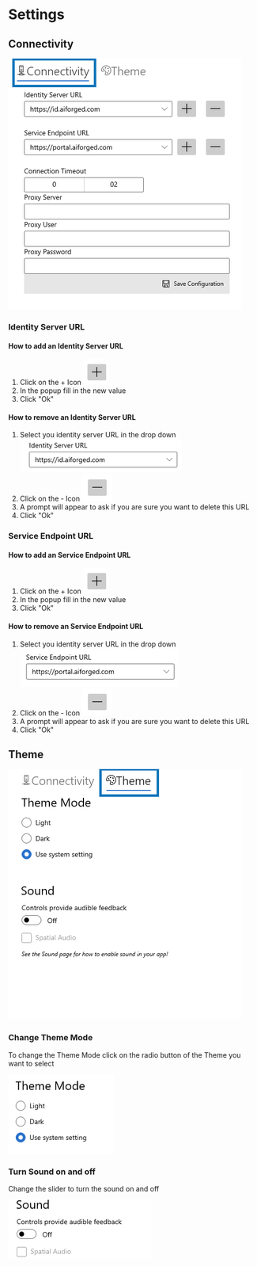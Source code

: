# Settings

## Connectivity

![](.gitbook/assets/image%20%2816%29.png)

### Identity Server URL

#### How to add an Identity Server URL

1. Click on the + Icon ![](.gitbook/assets/image%20%2819%29.png) 
2. In the popup fill in the new value
3. Click "Ok"

#### How to remove an Identity Server URL

1. Select you identity server URL in the drop down ![](.gitbook/assets/image%20%284%29.png) 
2. Click on the - Icon ![](.gitbook/assets/image%20%289%29.png) 
3. A prompt will appear to ask if you are sure you want to delete this URL
4. Click "Ok"



### Service Endpoint URL

#### How to add an Service Endpoint URL

1. Click on the + Icon ![](.gitbook/assets/image%20%2819%29.png) 
2. In the popup fill in the new value
3. Click "Ok"

#### How to remove an Service Endpoint URL

1. Select you identity server URL in the drop down  ![](.gitbook/assets/image%20%2822%29.png) 
2. Click on the - Icon ![](.gitbook/assets/image%20%289%29.png) 
3. A prompt will appear to ask if you are sure you want to delete this URL
4. Click "Ok"

## Theme

![](.gitbook/assets/image%20%286%29.png)

### Change Theme Mode

To change the Theme Mode click on the radio button of the Theme you want to select

![](.gitbook/assets/image%20%2818%29.png)

### Turn Sound on and off

Change the slider to turn the sound on and off

![](.gitbook/assets/image%20%282%29.png)

